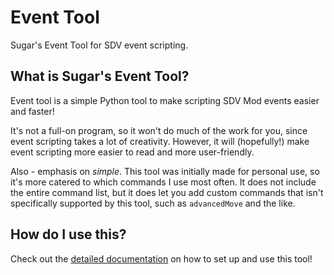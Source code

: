 # Event Tool
Sugar's Event Tool for SDV event scripting.


## What is Sugar's Event Tool?

Event tool is a simple Python tool to make scripting SDV Mod events easier and faster! 

It's not a full-on program, so it won't do much of the work for you, since event scripting takes a lot of creativity.
However, it will (hopefully!) make event scripting more easier to read and more user-friendly.

Also - emphasis on *simple*. This tool was initially made for personal use, so it's more catered to which commands I use most often.
It does not include the entire command list, but it does let you add custom commands that isn't specifically supported by this tool, such as `advancedMove` and the like.

## How do I use this?

Check out the [detailed documentation](https://github.com/sugarsbt/Event-Tool/wiki) on how to set up and use this tool!
